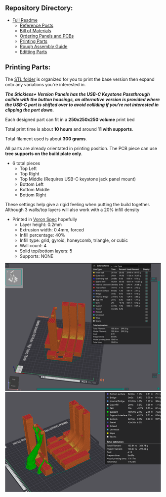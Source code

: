 ## Repository Directory:
* [Full Readme](https://github.com/phazil/Purple-Project-Redux/blob/main/README.md)
	* [Reference Posts](https://github.com/phazil/Purple-Project-Redux/blob/main/Docs/Inspiration%20Posts.md)
	* [Bill of Materials](https://github.com/phazil/Purple-Project-Redux/blob/main/Docs/Bill%20of%20Materials.md)
   	* [Ordering Panels and PCBs](https://github.com/phazil/Purple-Project-Redux/blob/main/Docs/Ordering%20Guide.md)
 	* [Printing Parts](https://github.com/phazil/Purple-Project-Redux/blob/main/Docs/Printing%20Parts.md)
	* [Rough Assembly Guide](https://github.com/phazil/Purple-Project-Redux/blob/main/Docs/Assembly%20Guide.md)
 	* [Editting Parts](https://github.com/phazil/Purple-Project-Redux/blob/main/Docs/Editting%20Parts.md)

## Printing Parts:
The [STL folder](https://github.com/phazil/Purple-Project-Redux/tree/main/For%20Makers/STLs) is organized for you to print the base version then expand onto any variations you're interested in.

***The Stickless+ Version Panels has the USB-C Keystone Passthrough collide with the button housings, an alternative version is provided where the USB-C port is shifted over to avoid colliding if you're not interested in clipping the port down.***

Each designed part can fit in a **250x250x250 volume** print bed

Total print time is about **10 hours** and around **11 with supports**.

Total filament used is about **300 grams**.

All parts are already orientated in printing position. The PCB piece can use **tree supports on the build plate only**. 
- 6 total pieces
	- Top Left
	- Top Right
	- Top Middle (Requires USB-C keystone jack panel mount)
	- Bottom Left
	- Bottom Middle
	- Bottom Right

These settings help give a rigid feeling when putting the build together. Although 3 walls/top layers will also work with a 20% infill density
- Printed in [Voron Spec](https://docs.vorondesign.com/sourcing.html#print-settings) hopefully
  - Layer height: 0.2mm
  - Extrusion width: 0.4mm, forced
  - Infill percentage: 40%
  - Infill type: grid, gyroid, honeycomb, triangle, or cubic
  - Wall count: 4
  - Solid top/bottom layers: 5
  - Supports: NONE
 

![Print Orientation 1](https://github.com/phazil/Purple-Project-Redux/blob/main/Images/Printing%20Parts/Print%20Orientation.png)
![Print Orientation 2](https://github.com/phazil/Purple-Project-Redux/blob/main/Images/Printing%20Parts/Print%20Orientation%202.png)
 
  
